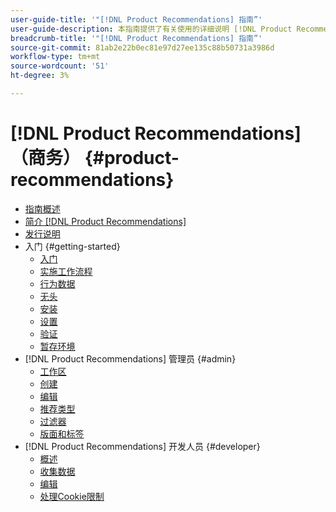 ```yaml
---
user-guide-title: '"[!DNL Product Recommendations] 指南”'
user-guide-description: 本指南提供了有关使用的详细说明 [!DNL Product Recommendations] 从Adobe Commerce。
breadcrumb-title: '"[!DNL Product Recommendations] 指南”'
source-git-commit: 81ab2e22b0ec81e97d27ee135c88b50731a3986d
workflow-type: tm+mt
source-wordcount: '51'
ht-degree: 3%

---
```


# [!DNL Product Recommendations] （商务） {#product-recommendations}

- [指南概述](guide-overview.md)
- [简介 [!DNL Product Recommendations]](overview.md)
- [发行说明](release-notes.md)
- 入门 {#getting-started}
   - [入门](onboarding.md)
   - [实施工作流程](implementation-workflow.md)
   - [行为数据](behavioral-data.md)
   - [无头](headless.md)
   - [安装](install-configure.md)
   - [设置](settings.md)
   - [验证](verify.md)
   - [暂存环境](staging-environment.md)
- [!DNL Product Recommendations] 管理员 {#admin}
   - [工作区](workspace.md)
   - [创建](create.md)
   - [编辑](edit.md)
   - [推荐类型](type.md)
   - [过滤器](filters.md)
   - [版面和标签](placement.md)
- [!DNL Product Recommendations] 开发人员 {#developer}
   - [概述](development-overview.md)
   - [收集数据](events.md)
   - [编辑](customize.md)
   - [处理Cookie限制](setting-cookie.md)
